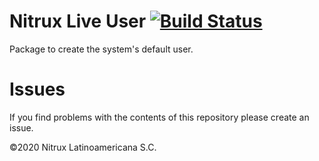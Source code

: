 # Nitrux Live User [![Build Status](https://travis-ci.org/Nitrux/nitrux-live-user.svg?branch=master)](https://travis-ci.org/Nitrux/nitrux-live-user)

Package to create the system's default user.

# Issues
If you find problems with the contents of this repository please create an issue.

©2020 Nitrux Latinoamericana S.C.
